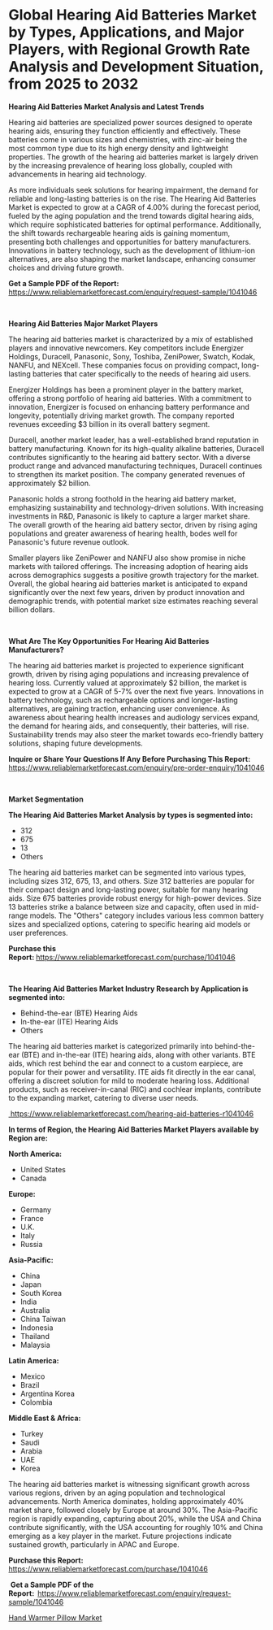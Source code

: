 <p><h1>Global Hearing Aid Batteries Market by Types, Applications, and Major Players, with Regional Growth Rate Analysis and Development Situation, from 2025 to 2032</h1></p><p><strong>Hearing Aid Batteries Market Analysis and Latest Trends</strong></p>
<p><p>Hearing aid batteries are specialized power sources designed to operate hearing aids, ensuring they function efficiently and effectively. These batteries come in various sizes and chemistries, with zinc-air being the most common type due to its high energy density and lightweight properties. The growth of the hearing aid batteries market is largely driven by the increasing prevalence of hearing loss globally, coupled with advancements in hearing aid technology. </p><p>As more individuals seek solutions for hearing impairment, the demand for reliable and long-lasting batteries is on the rise. The Hearing Aid Batteries Market is expected to grow at a CAGR of 4.00% during the forecast period, fueled by the aging population and the trend towards digital hearing aids, which require sophisticated batteries for optimal performance. Additionally, the shift towards rechargeable hearing aids is gaining momentum, presenting both challenges and opportunities for battery manufacturers. Innovations in battery technology, such as the development of lithium-ion alternatives, are also shaping the market landscape, enhancing consumer choices and driving future growth.</p></p>
<p><strong>Get a Sample PDF of the Report:&nbsp;</strong> <a href="https://www.reliablemarketforecast.com/enquiry/request-sample/1041046?utm_campaign=2324&utm_medium=2&utm_source=Github&utm_content=ia&utm_term=04042025&utm_id=hearing-aid-batteries">https://www.reliablemarketforecast.com/enquiry/request-sample/1041046</a></p>
<p>&nbsp;</p>
<p><strong>Hearing Aid Batteries Major Market Players</strong></p>
<p><p>The hearing aid batteries market is characterized by a mix of established players and innovative newcomers. Key competitors include Energizer Holdings, Duracell, Panasonic, Sony, Toshiba, ZeniPower, Swatch, Kodak, NANFU, and NEXcell. These companies focus on providing compact, long-lasting batteries that cater specifically to the needs of hearing aid users.</p><p>Energizer Holdings has been a prominent player in the battery market, offering a strong portfolio of hearing aid batteries. With a commitment to innovation, Energizer is focused on enhancing battery performance and longevity, potentially driving market growth. The company reported revenues exceeding $3 billion in its overall battery segment.</p><p>Duracell, another market leader, has a well-established brand reputation in battery manufacturing. Known for its high-quality alkaline batteries, Duracell contributes significantly to the hearing aid battery sector. With a diverse product range and advanced manufacturing techniques, Duracell continues to strengthen its market position. The company generated revenues of approximately $2 billion.</p><p>Panasonic holds a strong foothold in the hearing aid battery market, emphasizing sustainability and technology-driven solutions. With increasing investments in R&D, Panasonic is likely to capture a larger market share. The overall growth of the hearing aid battery sector, driven by rising aging populations and greater awareness of hearing health, bodes well for Panasonic's future revenue outlook.</p><p>Smaller players like ZeniPower and NANFU also show promise in niche markets with tailored offerings. The increasing adoption of hearing aids across demographics suggests a positive growth trajectory for the market. Overall, the global hearing aid batteries market is anticipated to expand significantly over the next few years, driven by product innovation and demographic trends, with potential market size estimates reaching several billion dollars.</p></p>
<p>&nbsp;</p>
<p><strong>What Are The Key Opportunities For Hearing Aid Batteries Manufacturers?</strong></p>
<p><p>The hearing aid batteries market is projected to experience significant growth, driven by rising aging populations and increasing prevalence of hearing loss. Currently valued at approximately $2 billion, the market is expected to grow at a CAGR of 5-7% over the next five years. Innovations in battery technology, such as rechargeable options and longer-lasting alternatives, are gaining traction, enhancing user convenience. As awareness about hearing health increases and audiology services expand, the demand for hearing aids, and consequently, their batteries, will rise. Sustainability trends may also steer the market towards eco-friendly battery solutions, shaping future developments.</p></p>
<p><strong>Inquire or Share Your Questions If Any Before Purchasing This Report:</strong> <a href="https://www.reliablemarketforecast.com/enquiry/pre-order-enquiry/1041046?utm_campaign=2324&utm_medium=2&utm_source=Github&utm_content=ia&utm_term=04042025&utm_id=hearing-aid-batteries">https://www.reliablemarketforecast.com/enquiry/pre-order-enquiry/1041046</a></p>
<p>&nbsp;</p>
<p><strong>Market Segmentation</strong></p>
<p><strong>The Hearing Aid Batteries Market Analysis by types is segmented into:</strong></p>
<p><ul><li>312</li><li>675</li><li>13</li><li>Others</li></ul></p>
<p><p>The hearing aid batteries market can be segmented into various types, including sizes 312, 675, 13, and others. Size 312 batteries are popular for their compact design and long-lasting power, suitable for many hearing aids. Size 675 batteries provide robust energy for high-power devices. Size 13 batteries strike a balance between size and capacity, often used in mid-range models. The "Others" category includes various less common battery sizes and specialized options, catering to specific hearing aid models or user preferences.</p></p>
<p><strong>Purchase this Report:&nbsp;</strong><a href="https://www.reliablemarketforecast.com/purchase/1041046?utm_campaign=2324&utm_medium=2&utm_source=Github&utm_content=ia&utm_term=04042025&utm_id=hearing-aid-batteries">https://www.reliablemarketforecast.com/purchase/1041046</a></p>
<p>&nbsp;</p>
<p><strong>The Hearing Aid Batteries Market Industry Research by Application is segmented into:</strong></p>
<p><ul><li>Behind-the-ear (BTE) Hearing Aids</li><li>In-the-ear (ITE) Hearing Aids</li><li>Others</li></ul></p>
<p><p>The hearing aid batteries market is categorized primarily into behind-the-ear (BTE) and in-the-ear (ITE) hearing aids, along with other variants. BTE aids, which rest behind the ear and connect to a custom earpiece, are popular for their power and versatility. ITE aids fit directly in the ear canal, offering a discreet solution for mild to moderate hearing loss. Additional products, such as receiver-in-canal (RIC) and cochlear implants, contribute to the expanding market, catering to diverse user needs.</p></p>
<p><a href="https://www.reliablemarketforecast.com/hearing-aid-batteries-r1041046?utm_campaign=2324&utm_medium=2&utm_source=Github&utm_content=ia&utm_term=04042025&utm_id=hearing-aid-batteries">&nbsp;https://www.reliablemarketforecast.com/hearing-aid-batteries-r1041046</a></p>
<p><strong>In terms of Region, the Hearing Aid Batteries Market Players available by Region are:</strong></p>
<p>
    <p> <strong> North America: </strong>
        <ul>
            <li>United States</li>
            <li>Canada</li>
        </ul>
        </p> 
    <p> <strong> Europe: </strong>
        <ul>
            <li>Germany</li>
            <li>France</li>
            <li>U.K.</li>
            <li>Italy</li>
            <li>Russia</li>
        </ul>
        </p> 
    <p> <strong> Asia-Pacific: </strong>
        <ul>
            <li>China</li>
            <li>Japan</li>
            <li>South Korea</li>
            <li>India</li>
            <li>Australia</li>
            <li>China Taiwan</li>
            <li>Indonesia</li>
            <li>Thailand</li>
            <li>Malaysia</li>
        </ul>
        </p> 
    <p> <strong> Latin America: </strong>
        <ul>
            <li>Mexico</li>
            <li>Brazil</li>
            <li>Argentina Korea</li>
            <li>Colombia</li>
        </ul>
        </p> 
    <p> <strong> Middle East & Africa: </strong>
        <ul>
            <li>Turkey</li>
            <li>Saudi</li>
            <li>Arabia</li>
            <li>UAE</li>
            <li>Korea</li>
        </ul>
    </p>
    </p>
<p><p>The hearing aid batteries market is witnessing significant growth across various regions, driven by an aging population and technological advancements. North America dominates, holding approximately 40% market share, followed closely by Europe at around 30%. The Asia-Pacific region is rapidly expanding, capturing about 20%, while the USA and China contribute significantly, with the USA accounting for roughly 10% and China emerging as a key player in the market. Future projections indicate sustained growth, particularly in APAC and Europe.</p></p>
<p><strong>Purchase this Report: </strong><a href="https://www.reliablemarketforecast.com/purchase/1041046?utm_campaign=2324&utm_medium=2&utm_source=Github&utm_content=ia&utm_term=04042025&utm_id=hearing-aid-batteries">https://www.reliablemarketforecast.com/purchase/1041046</a></p>
<p>&nbsp;<strong>Get a Sample PDF of the Report:&nbsp;&nbsp;</strong><a href="https://www.reliablemarketforecast.com/enquiry/request-sample/1041046?utm_campaign=2324&utm_medium=2&utm_source=Github&utm_content=ia&utm_term=04042025&utm_id=hearing-aid-batteries">https://www.reliablemarketforecast.com/enquiry/request-sample/1041046</a></p>
<p><strong></strong></p>
<p><p><a href="https://github.com/sca704osol/Market-Research-Report-List-1/blob/main/hand-warmer-pillow-market.md?utm_campaign=2324&utm_medium=2&utm_source=Github&utm_content=ia&utm_term=04042025&utm_id=hearing-aid-batteries">Hand Warmer Pillow Market</a></p></p>